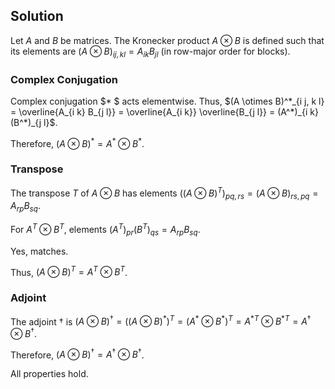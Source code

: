 <!-- 11. Show that the transpose, complex conjugation, and adjoint operations distribute
over the tensor product:
(A ⊗B)∗ = A∗ ⊗B∗; (A ⊗B)T = AT ⊗BT ; (A ⊗B)† = A† ⊗B†.
2 -->

## Solution

Let $A$ and $B$ be matrices. The Kronecker product $A \otimes B$ is defined such that its elements are $(A \otimes B)_{i j, k l} = A_{i k} B_{j l}$ (in row-major order for blocks).

### Complex Conjugation

Complex conjugation $* $ acts elementwise. Thus, $(A \otimes B)^*_{i j, k l} = \overline{A_{i k} B_{j l}} = \overline{A_{i k}} \overline{B_{j l}} = (A^*)_{i k} (B^*)_{j l}$.

Therefore, $(A \otimes B)^* = A^* \otimes B^*$.

### Transpose

The transpose $T$ of $A \otimes B$ has elements $((A \otimes B)^T)_{p q, r s} = (A \otimes B)_{r s, p q} = A_{r p} B_{s q}$.

For $A^T \otimes B^T$, elements $(A^T)_{p r} (B^T)_{q s} = A_{r p} B_{s q}$.

Yes, matches.

Thus, $(A \otimes B)^T = A^T \otimes B^T$.

### Adjoint

The adjoint $\dagger$ is $(A \otimes B)^\dagger = ((A \otimes B)^*)^T = (A^* \otimes B^*)^T = A^{*T} \otimes B^{*T} = A^\dagger \otimes B^\dagger$.

Therefore, $(A \otimes B)^\dagger = A^\dagger \otimes B^\dagger$.

All properties hold.

